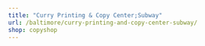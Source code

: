 ```yaml
---
title: "Curry Printing & Copy Center;Subway"
url: /baltimore/curry-printing-and-copy-center-subway/
shop: copyshop
---
```

